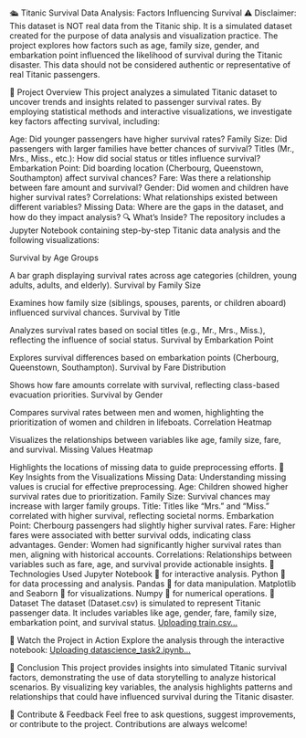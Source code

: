 🛳️ Titanic Survival Data Analysis: Factors Influencing Survival
⚠️ Disclaimer:
This dataset is NOT real data from the Titanic ship. It is a simulated dataset created for the purpose of data analysis and visualization practice. The project explores how factors such as age, family size, gender, and embarkation point influenced the likelihood of survival during the Titanic disaster. This data should not be considered authentic or representative of real Titanic passengers.

🚀 Project Overview
This project analyzes a simulated Titanic dataset to uncover trends and insights related to passenger survival rates. By employing statistical methods and interactive visualizations, we investigate key factors affecting survival, including:

Age: Did younger passengers have higher survival rates?
Family Size: Did passengers with larger families have better chances of survival?
Titles (Mr., Mrs., Miss., etc.): How did social status or titles influence survival?
Embarkation Point: Did boarding location (Cherbourg, Queenstown, Southampton) affect survival chances?
Fare: Was there a relationship between fare amount and survival?
Gender: Did women and children have higher survival rates?
Correlations: What relationships existed between different variables?
Missing Data: Where are the gaps in the dataset, and how do they impact analysis?
🔍 What’s Inside?
The repository includes a Jupyter Notebook containing step-by-step Titanic data analysis and the following visualizations:

Survival by Age Groups

A bar graph displaying survival rates across age categories (children, young adults, adults, and elderly).
Survival by Family Size

Examines how family size (siblings, spouses, parents, or children aboard) influenced survival chances.
Survival by Title

Analyzes survival rates based on social titles (e.g., Mr., Mrs., Miss.), reflecting the influence of social status.
Survival by Embarkation Point

Explores survival differences based on embarkation points (Cherbourg, Queenstown, Southampton).
Survival by Fare Distribution

Shows how fare amounts correlate with survival, reflecting class-based evacuation priorities.
Survival by Gender

Compares survival rates between men and women, highlighting the prioritization of women and children in lifeboats.
Correlation Heatmap

Visualizes the relationships between variables like age, family size, fare, and survival.
Missing Values Heatmap

Highlights the locations of missing data to guide preprocessing efforts.
🌟 Key Insights from the Visualizations
Missing Data: Understanding missing values is crucial for effective preprocessing.
Age: Children showed higher survival rates due to prioritization.
Family Size: Survival chances may increase with larger family groups.
Title: Titles like “Mrs.” and “Miss.” correlated with higher survival, reflecting societal norms.
Embarkation Point: Cherbourg passengers had slightly higher survival rates.
Fare: Higher fares were associated with better survival odds, indicating class advantages.
Gender: Women had significantly higher survival rates than men, aligning with historical accounts.
Correlations: Relationships between variables such as fare, age, and survival provide actionable insights.
🧩 Technologies Used
Jupyter Notebook 📓 for interactive analysis.
Python 🐍 for data processing and analysis.
Pandas 🐼 for data manipulation.
Matplotlib and Seaborn 🎨 for visualizations.
Numpy 🔢 for numerical operations.
📁 Dataset
The dataset (Dataset.csv) is simulated to represent Titanic passenger data. It includes variables like age, gender, fare, family size, embarkation point, and survival status.
[Uploading train.csv…]()

🎥 Watch the Project in Action
Explore the analysis through the interactive notebook:
[Uploading datascience_task2.ipynb…]()

🚀 Conclusion
This project provides insights into simulated Titanic survival factors, demonstrating the use of data storytelling to analyze historical scenarios. By visualizing key variables, the analysis highlights patterns and relationships that could have influenced survival during the Titanic disaster.

💬 Contribute & Feedback
Feel free to ask questions, suggest improvements, or contribute to the project. Contributions are always welcome!
    
